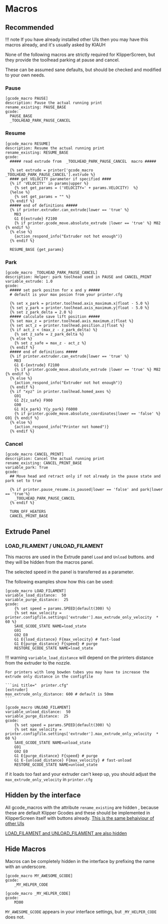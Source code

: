 # Macros

## Recommended

!!! note
     If you have already installed other UIs then you may have this macros already, and it's usually asked by KIAUH

None of the following macros are strictly required for KlipperScreen, but they provide the toolhead parking at pause and cancel.

These can be assumed sane defaults, but should be checked and modified to your own needs.


### Pause
```yaml+jinja title="printer.cfg"
[gcode_macro PAUSE]
description: Pause the actual running print
rename_existing: PAUSE_BASE
gcode:
  PAUSE_BASE
  _TOOLHEAD_PARK_PAUSE_CANCEL
```

### Resume
```yaml+jinja title="printer.cfg"
[gcode_macro RESUME]
description: Resume the actual running print
rename_existing: RESUME_BASE
gcode:
  ##### read extrude from  _TOOLHEAD_PARK_PAUSE_CANCEL  macro #####

  {% set extrude = printer['gcode_macro _TOOLHEAD_PARK_PAUSE_CANCEL'].extrude %}
  #### get VELOCITY parameter if specified ####
  {% if 'VELOCITY' in params|upper %}
    {% set get_params = ('VELOCITY=' + params.VELOCITY)  %}
  {%else %}
    {% set get_params = "" %}
  {% endif %}
  ##### end of definitions #####
  {% if printer.extruder.can_extrude|lower == 'true' %}
    M83
    G1 E{extrude} F2100
    {% if printer.gcode_move.absolute_extrude |lower == 'true' %} M82 {% endif %}
  {% else %}
    {action_respond_info("Extruder not hot enough")}
  {% endif %}

  RESUME_BASE {get_params}
```

### Park

```yaml+jinja title="printer.cfg"
[gcode_macro _TOOLHEAD_PARK_PAUSE_CANCEL]
description: Helper: park toolhead used in PAUSE and CANCEL_PRINT
variable_extrude: 1.0
gcode:
  ##### set park positon for x and y #####
  # default is your max posion from your printer.cfg

  {% set x_park = printer.toolhead.axis_maximum.x|float - 5.0 %}
  {% set y_park = printer.toolhead.axis_maximum.y|float - 5.0 %}
  {% set z_park_delta = 2.0 %}
  ##### calculate save lift position #####
  {% set max_z = printer.toolhead.axis_maximum.z|float %}
  {% set act_z = printer.toolhead.position.z|float %}
  {% if act_z < (max_z - z_park_delta) %}
    {% set z_safe = z_park_delta %}
  {% else %}
    {% set z_safe = max_z - act_z %}
  {% endif %}
  ##### end of definitions #####
  {% if printer.extruder.can_extrude|lower == 'true' %}
    M83
    G1 E-{extrude} F2100
    {% if printer.gcode_move.absolute_extrude |lower == 'true' %} M82 {% endif %}
  {% else %}
    {action_respond_info("Extruder not hot enough")}
  {% endif %}
  {% if "xyz" in printer.toolhead.homed_axes %}
    G91
    G1 Z{z_safe} F900
    G90
    G1 X{x_park} Y{y_park} F6000
    {% if printer.gcode_move.absolute_coordinates|lower == 'false' %} G91 {% endif %}
  {% else %}
    {action_respond_info("Printer not homed")}
  {% endif %}
```

### Cancel

```yaml+jinja title="printer.cfg"
[gcode_macro CANCEL_PRINT]
description: Cancel the actual running print
rename_existing: CANCEL_PRINT_BASE
variable_park: True
gcode:
  ## Move head and retract only if not already in the pause state and park set to true

  {% if printer.pause_resume.is_paused|lower == 'false' and park|lower == 'true'%}
    _TOOLHEAD_PARK_PAUSE_CANCEL
  {% endif %}

  TURN_OFF_HEATERS
  CANCEL_PRINT_BASE
```

## Extrude Panel

### LOAD_FILAMENT / UNLOAD_FILAMENT

This macros are used in the Extrude panel `Load` and `Unload` buttons. and they will be hidden from the macros panel.

The selected speed in the panel is transferred as a parameter.

The following examples show how this can be used:

```yaml+jinja title="  printer.cfg"
[gcode_macro LOAD_FILAMENT]
variable_load_distance:  50
variable_purge_distance:  25
gcode:
    {% set speed = params.SPEED|default(300) %}
    {% set max_velocity = printer.configfile.settings['extruder'].max_extrude_only_velocity  * 60 %}
    SAVE_GCODE_STATE NAME=load_state
    G91
    G92 E0
    G1 E{load_distance} F{max_velocity} # fast-load
    G1 E{purge_distance} F{speed} # purge
    RESTORE_GCODE_STATE NAME=load_state
```

!!! warning
    `variable_load_distance` will depend on the printers distance from the extruder to the nozzle.

    For printers with long bowden tubes you may have to increase the extrude only distance in the configfile

    ```ini title="  printer.cfg"
    [extruder]
    max_extrude_only_distance: 600 # default is 50mm
    ```


```yaml+jinja title="  printer.cfg"
[gcode_macro UNLOAD_FILAMENT]
variable_unload_distance:  50
variable_purge_distance:  25
gcode:
    {% set speed = params.SPEED|default(300) %}
    {% set max_velocity = printer.configfile.settings['extruder'].max_extrude_only_velocity  * 60 %}
    SAVE_GCODE_STATE NAME=unload_state
    G91
    G92 E0
    G1 E{purge_distance} F{speed} # purge
    G1 E-{unload_distance} F{max_velocity} # fast-unload
    RESTORE_GCODE_STATE NAME=unload_state
```

if it loads too fast and your extruder can't keep up, you should adjust the `max_extrude_only_velocity` in `printer.cfg`


## Hidden by the interface

All gcode_macros with the attribute `rename_existing` are hidden , because these are default Klipper Gcodes
and these should be implemented in KlipperScreen itself with buttons already.
[This is the same behaiviour of other UIs](https://docs.mainsail.xyz/overview/features/hide-macros-outputs-or-fans#macros-with-rename_existing)

[LOAD_FILAMENT and UNLOAD_FILAMENT are also hidden](#load_filament-unload_filament)

## Hide Macros

Macros can be completely hidden in the interface by prefixing the name with an underscore.

```yaml+jinja title="  printer.cfg"
[gcode_macro MY_AWESOME_GCODE]
gcode:
    _MY_HELPER_CODE

[gcode_macro _MY_HELPER_CODE]
gcode:
    M300
```

`MY_AWESOME_GCODE` appears in your interface settings, but `_MY_HELPER_CODE` does not.

